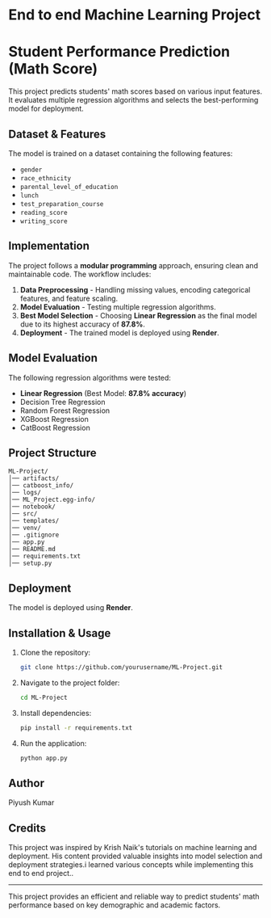 # End to end Machine Learning Project

# Student Performance Prediction (Math Score)

This project predicts students' math scores based on various input features. It evaluates multiple regression algorithms and selects the best-performing model for deployment.

## Dataset & Features
The model is trained on a dataset containing the following features:
- `gender`
- `race_ethnicity`
- `parental_level_of_education`
- `lunch`
- `test_preparation_course`
- `reading_score`
- `writing_score`

## Implementation
The project follows a **modular programming** approach, ensuring clean and maintainable code. The workflow includes:
1. **Data Preprocessing** - Handling missing values, encoding categorical features, and feature scaling.
2. **Model Evaluation** - Testing multiple regression algorithms.
3. **Best Model Selection** - Choosing **Linear Regression** as the final model due to its highest accuracy of **87.8%**.
4. **Deployment** - The trained model is deployed using **Render**.

## Model Evaluation
The following regression algorithms were tested:
- **Linear Regression** (Best Model: **87.8% accuracy**)
- Decision Tree Regression
- Random Forest Regression
- XGBoost Regression
- CatBoost Regression

## Project Structure
```
ML-Project/
│── artifacts/
│── catboost_info/
│── logs/
│── ML_Project.egg-info/
│── notebook/
│── src/
│── templates/
│── venv/
│── .gitignore
│── app.py
│── README.md
│── requirements.txt
│── setup.py
```

## Deployment
The model is deployed using **Render**.

## Installation & Usage
1. Clone the repository:
   ```sh
   git clone https://github.com/yourusername/ML-Project.git
   ```
2. Navigate to the project folder:
   ```sh
   cd ML-Project
   ```
3. Install dependencies:
   ```sh
   pip install -r requirements.txt
   ```
4. Run the application:
   ```sh
   python app.py
   ```

## Author
Piyush Kumar

## Credits
This project was inspired by Krish Naik's tutorials on machine learning and deployment. His content provided valuable insights into model selection and deployment strategies.i learned various concepts while implementing this end to end project..

---
This project provides an efficient and reliable way to predict students' math performance based on key demographic and academic factors.

